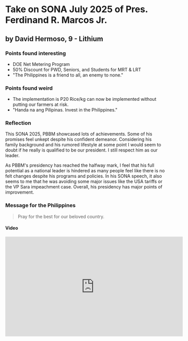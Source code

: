# Take on SONA July 2025 of Pres. Ferdinand R. Marcos Jr.
## by David Hermoso, 9 - Lithium

### Points found interesting

* DOE Net Metering Program
* 50% Discount for PWD, Seniors, and Students for MRT & LRT
* "The Philippines is a friend to all, an enemy to none."

### Points found weird

* The implementation is P20 Rice/kg can now be implemented without putting our farmers at risk.
* "Handa na ang Pilipinas. Invest in the Philippines."

### Reflection
<p>This SONA 2025, PBBM showcased lots of achievements. Some of his promises feel unkept despite his confident demeanor. Considering his family background and his rumored lifestyle at some point I would seem to doubt if he really is qualified to be our president. I still respect him as our leader.</p>
<p>As PBBM's presidency has reached the halfway mark, I feel that his full potential as a national leader is hindered as many people feel like there is no felt changes despite his programs and policies. In his SONA speech, it also seems to me that he was avoiding some major issues like the USA tariffs or the VP Sara impeachment case. Overall, his presidency has major points of improvement.</p>

### Message for the Philippines
> Pray for the best for our beloved country.

#### Video
<iframe width="560" height="315" src="https://www.youtube.com/embed/LPJ8Rkb1uDw?si=TSkdH760eWXUwPMt" title="YouTube video player" frameborder="0" allow="accelerometer; autoplay; clipboard-write; encrypted-media; gyroscope; picture-in-picture; web-share" referrerpolicy="strict-origin-when-cross-origin" allowfullscreen></iframe>
